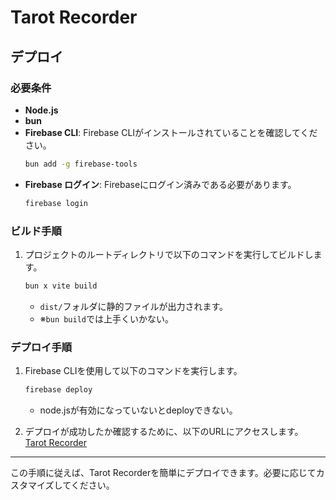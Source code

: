# Tarot Recorder

## デプロイ

### 必要条件

- **Node.js**
- **bun**
- **Firebase CLI**: Firebase CLIがインストールされていることを確認してください。
  ```bash
  bun add -g firebase-tools
  ```
- **Firebase ログイン**: Firebaseにログイン済みである必要があります。
  ```bash
  firebase login
  ```

### ビルド手順

1. プロジェクトのルートディレクトリで以下のコマンドを実行してビルドします。

   ```bash
   bun x vite build
   ```

   - `dist/`フォルダに静的ファイルが出力されます。
   - ※`bun build`では上手くいかない。

### デプロイ手順

1. Firebase CLIを使用して以下のコマンドを実行します。

   ```bash
   firebase deploy
   ```

   - node.jsが有効になっていないとdeployできない。

2. デプロイが成功したか確認するために、以下のURLにアクセスします。
   [Tarot Recorder](https://tarot-recorder.web.app)

---

この手順に従えば、Tarot Recorderを簡単にデプロイできます。必要に応じてカスタマイズしてください。
